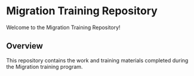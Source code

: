 # Migration Training Repository

Welcome to the Migration Training Repository!

## Overview

This repository contains the work and training materials completed during the Migration training program.
